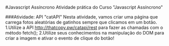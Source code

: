 #Javascript Assíncrono
Atividade prática do Curso "Javascript Assíncrono"

###Atividade: API "catAPI"
Nesta atividade, vamos criar uma página que carrega fotos aleatórias de gatinhos sempre que clicamos em um botão.
	1.Utilize a API http://thatcopy.pw/catapi/rest para fazer as chamadas com o método fetch();
	2.Utilize seus conhecimentos na manipulação do DOM para criar a imagem e ativar o evento de clique do botão!